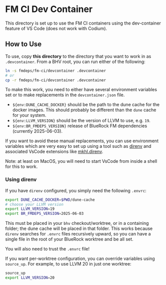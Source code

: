 # FM CI Dev Container

This directory is set up to use the FM CI containers using the dev-container
feature of VS Code (does not work with Codium).

## How to Use

To use, copy **this directory** to the directory that you want to work in as
`.devcontainer`. From a BHV root, you can run either of the following:

```sh
ln -s fmdeps/fm-ci/devcontainer .devcontainer
# or
cp -r fmdeps/fm-ci/devcontainer .devcontainer
```

To make this work, you need to either have several environment variables set or to
make replacements in the `devcontainer.json` file.

- `${env:DUNE_CACHE_DOCKER}` should be the path to the dune cache for the docker
  images. This should probably be different than the `dune` cache for your
  system.
- `${env:LLVM_VERSION}` should be the version of LLVM to use, e.g. `19`.
- `${env:BR_FMDEPS_VERSION}` release of BlueRock FM dependencies (currently 2025-06-03).


If you want to avoid these manual replacements, you can use environment
variables which are very easy to set up using a tool such as
[direnv](https://direnv.net/) and associated VsCode extensions like
[mkhl.direnv](https://marketplace.visualstudio.com/items?itemName=mkhl.direnv).

Note: at least on MacOS, you will need to start VsCode from inside a shell for
this to work.

### Using direnv

If you have `direnv` configured, you simply need the following `.envrc`:

```sh
export DUNE_CACHE_DOCKER=$PWD/dune-cache
# choose your LLVM version
export LLVM_VERSION=19
export BR_FMDEPS_VERSION=2025-06-03
```

This must be placed in your `bhv` checkout/worktree, or in a containing folder;
the dune cache will be placed in that folder.
This works because `direnv` searches for `.envrc` files recursively upward, so
you can have a single file in the root of your BlueRock worktree and be all set.

You will also need to trust the `.envrc` file!

If you want per-worktree configuration, you can override variables using
`source_up`. For example, to use LLVM 20 in just one worktree:
```sh
source_up
export LLVM_VERSION=20
```

